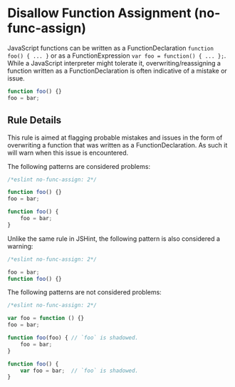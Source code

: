 # Disallow Function Assignment (no-func-assign)

JavaScript functions can be written as a FunctionDeclaration `function foo() { ... }` or as a FunctionExpression `var foo = function() { ... };`. While a JavaScript interpreter might tolerate it, overwriting/reassigning a function written as a FunctionDeclaration is often indicative of a mistake or issue.

```js
function foo() {}
foo = bar;
```

## Rule Details

This rule is aimed at flagging probable mistakes and issues in the form of overwriting a function that was written as a FunctionDeclaration. As such it will warn when this issue is encountered.

The following patterns are considered problems:

```js
/*eslint no-func-assign: 2*/

function foo() {}
foo = bar;

function foo() {
    foo = bar;
}
```

Unlike the same rule in JSHint, the following pattern is also considered a warning:

```js
/*eslint no-func-assign: 2*/

foo = bar;
function foo() {}
```

The following patterns are not considered problems:

```js
/*eslint no-func-assign: 2*/

var foo = function () {}
foo = bar;

function foo(foo) { // `foo` is shadowed.
    foo = bar;
}

function foo() {
    var foo = bar;  // `foo` is shadowed.
}
```
